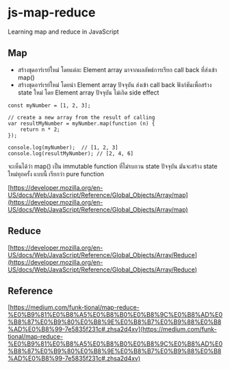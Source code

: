 # js-map-reduce
Learning map and reduce in JavaScript

## Map
- สร้างชุดอาร์เรย์ใหม่ โดยแต่ละ Element array มาจากผลลัพธ์การเรียก call back ที่ส่งเข้า map()
- สร้างชุดอาร์เรย์ใหม่ โดยนำ Element array ปัจจุบัน ส่งเข้า call back ฟังก์ชันเพื่อสร้าง state ใหม่ โดย Element array ปัจจุบัน ไม่เกิด side effect

```
const myNumber = [1, 2, 3];

// create a new array from the result of calling
var resultMyNumber = myNumber.map(function (n) {
    return n * 2;
});

console.log(myNumber);  // [1, 2, 3]
console.log(resultMyNumber); // [2, 4, 6]

```

จะเห็นได้ว่า map() เป็น immutable function ที่ไม่รบกวน state ปัจจุบัน มันจะสร้าง state ใหม่ทุกครั้ง แบบนี้ เรียกว่า pure function

[https://developer.mozilla.org/en-US/docs/Web/JavaScript/Reference/Global_Objects/Array/map](https://developer.mozilla.org/en-US/docs/Web/JavaScript/Reference/Global_Objects/Array/map)

## Reduce
[https://developer.mozilla.org/en-US/docs/Web/JavaScript/Reference/Global_Objects/Array/Reduce](https://developer.mozilla.org/en-US/docs/Web/JavaScript/Reference/Global_Objects/Array/Reduce)

## Reference
[https://medium.com/funk-tional/map-reduce-%E0%B9%81%E0%B8%A5%E0%B8%B0%E0%B8%9C%E0%B8%AD%E0%B8%87%E0%B9%80%E0%B8%9E%E0%B8%B7%E0%B9%88%E0%B8%AD%E0%B8%99-7e5835f231c#.zhsa2d4xv](https://medium.com/funk-tional/map-reduce-%E0%B9%81%E0%B8%A5%E0%B8%B0%E0%B8%9C%E0%B8%AD%E0%B8%87%E0%B9%80%E0%B8%9E%E0%B8%B7%E0%B9%88%E0%B8%AD%E0%B8%99-7e5835f231c#.zhsa2d4xv)
